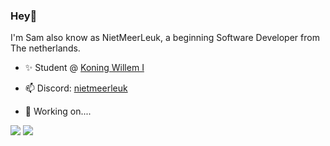 ### Hey👋

I'm Sam also know as NietMeerLeuk, a beginning Software Developer from The netherlands.

- ✨ Student @ [Koning Willem I](https://www.kw1c.nl/)
- 📫 Discord: [nietmeerleuk](https://discordapp.com/users/971240646239191080)

- 🌱 Working on....

<img src="https://github-readme-stats.vercel.app/api?username=nietmeerleuk-nl&theme=onedark&show_icons=true" />
<img src="https://github-readme-stats.vercel.app/api/top-langs/?username=nietmeerleuk-nl&theme=onedark&show_icons=true" />

<!--
**xkaasplakje/xkaasplakje** is a ✨ _special_ ✨ repository because its `README.md` (this file) appears on your GitHub profile.

Here are some ideas to get you started:

- 🔭 I’m currently working on ...
- 🌱 I’m currently learning ...
- 👯 I’m looking to collaborate on ...
- 🤔 I’m looking for help with ...
- 💬 Ask me about ...
- 📫 How to reach me: ...
- 😄 Pronouns: ...
- ⚡ Fun fact: ...
-->
